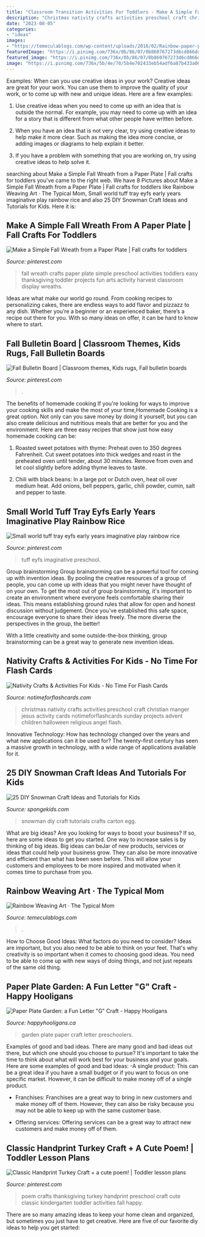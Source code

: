 ```yaml
---
title: "Classroom Transition Activities For Toddlers - Make A Simple Fall Wreath From A Paper Plate"
description: "Christmas nativity crafts activities preschool craft christian manger jesus activity cards notimeforflashcards sunday projects advent children halloween religious angel flash"
date: "2023-08-05"
categories:
- "ideas"
images:
- "https://temeculablogs.com/wp-content/uploads/2016/02/Rainbow-paper-plate-weaving-craft-for-kids.-Great-for-St.Patricks-Day-or-a-classroom-craft-throughout-the-year..jpg"
featuredImage: "https://i.pinimg.com/736x/0b/86/07/0b860767273d6cd866dda77f6f73bdf8.jpg"
featured_image: "https://i.pinimg.com/736x/0b/86/07/0b860767273d6cd866dda77f6f73bdf8.jpg"
image: "https://i.pinimg.com/736x/5b/4e/70/5b4e702433eb54adf6a87b433a00885a--kindergarten-thanksgiving-thanksgiving-crafts.jpg"
---
```



Examples: When can you use creative ideas in your work?
Creative ideas are great for your work. You can use them to improve the quality of your work, or to come up with new and unique ideas. Here are a few examples:
1. Use creative ideas when you need to come up with an idea that is outside the normal. For example, you may need to come up with an idea for a story that is different from what other people have written before.

2. When you have an idea that is not very clear, try using creative ideas to help make it more clear. Such as making the idea more concise, or adding images or diagrams to help explain it better.

3. If you have a problem with something that you are working on, try using creative ideas to help solve it.

	

		
searching about Make a Simple Fall Wreath from a Paper Plate | Fall crafts for toddlers you've came to the right web. We have 8 Pictures about Make a Simple Fall Wreath from a Paper Plate | Fall crafts for toddlers like Rainbow Weaving Art · The Typical Mom, Small world tuff tray eyfs early years imaginative play rainbow rice and also 25 DIY Snowman Craft Ideas and Tutorials for Kids. Here it is:
		
    
## Make A Simple Fall Wreath From A Paper Plate | Fall Crafts For Toddlers

<img loading=lazy src="https://i.pinimg.com/736x/0b/86/07/0b860767273d6cd866dda77f6f73bdf8.jpg" onerror="this.onerror=null;this.src='https://tse1.mm.bing.net/th?id=OIP.KLfWvYcYoODhI3H3yjMiIAHaLG&amp;pid=15.1';" alt="Make a Simple Fall Wreath from a Paper Plate | Fall crafts for toddlers">

_Source: pinterest.com_

>fall wreath crafts paper plate simple preschool activities toddlers easy thanksgiving toddler projects fun arts activity harvest classroom display wreaths. 

	

Ideas are what make our world go round. From cooking recipes to personalizing cakes, there are endless ways to add flavor and pizzazz to any dish. Whether you’re a beginner or an experienced baker, there’s a recipe out there for you. With so many ideas on offer, it can be hard to know where to start.

    
## Fall Bulletin Board | Classroom Themes, Kids Rugs, Fall Bulletin Boards

<img loading=lazy src="https://i.pinimg.com/736x/af/6f/19/af6f1983752ed4be3a0fc0ef222f1ec8.jpg" onerror="this.onerror=null;this.src='https://tse4.mm.bing.net/th?id=OIP.o1gTxeQBWR_qrISQzmIONgHaJ3&amp;pid=15.1';" alt="Fall Bulletin Board | Classroom themes, Kids rugs, Fall bulletin boards">

_Source: pinterest.com_

>. 

	

The benefits of homemade cooking
If you're looking for ways to improve your cooking skills and make the most of your time,Homemade Cooking is a great option. Not only can you save money by doing it yourself, but you can also create delicious and nutritious meals that are better for you and the environment. Here are three easy recipes that show just how easy homemade cooking can be: 
1. Roasted sweet potatoes with thyme: Preheat oven to 350 degrees Fahrenheit. Cut sweet potatoes into thick wedges and roast in the preheated oven until tender, about 30 minutes. Remove from oven and let cool slightly before adding thyme leaves to taste. 

2. Chili with black beans: In a large pot or Dutch oven, heat oil over medium heat. Add onions, bell peppers, garlic, chili powder, cumin, salt and pepper to taste.

    
## Small World Tuff Tray Eyfs Early Years Imaginative Play Rainbow Rice

<img loading=lazy src="https://i.pinimg.com/736x/c2/92/60/c29260f6a66633be0b1c41b2c1a8f0ad.jpg" onerror="this.onerror=null;this.src='https://tse4.mm.bing.net/th?id=OIP.VhVx3FPavjp0UHcjKtG8xwHaJ3&amp;pid=15.1';" alt="Small world tuff tray eyfs early years imaginative play rainbow rice">

_Source: pinterest.com_

>tuff eyfs imaginative preschool. 

	

Group brainstorming
Group brainstorming can be a powerful tool for coming up with invention ideas. By pooling the creative resources of a group of people, you can come up with ideas that you might never have thought of on your own.
To get the most out of group brainstorming, it's important to create an environment where everyone feels comfortable sharing their ideas. This means establishing ground rules that allow for open and honest discussion without judgement. Once you've established this safe space, encourage everyone to share their ideas freely. The more diverse the perspectives in the group, the better!

With a little creativity and some outside-the-box thinking, group brainstorming can be a great way to generate new invention ideas.

    
## Nativity Crafts &amp; Activities For Kids - No Time For Flash Cards

<img loading=lazy src="https://www.notimeforflashcards.com/wp-content/uploads/2014/12/nativity-crafts-for-kids-441x800.png" onerror="this.onerror=null;this.src='https://tse3.mm.bing.net/th?id=OIP.Wk5jPnt7EJ5h2fUQAUZpFAAAAA&amp;pid=15.1';" alt="Nativity Crafts &amp; Activities For Kids - No Time For Flash Cards">

_Source: notimeforflashcards.com_

>christmas nativity crafts activities preschool craft christian manger jesus activity cards notimeforflashcards sunday projects advent children halloween religious angel flash. 

	

Innovative Technology: How has technology changed over the years and what new applications can it be used for?
The twenty-first century has seen a massive growth in technology, with a wide range of applications available for it.

    
## 25 DIY Snowman Craft Ideas And Tutorials For Kids

<img loading=lazy src="http://spongekids.com/wp-content/uploads/2016/12/diy-snowman/23-diy-snowman-crafts-for-kids.jpg" onerror="this.onerror=null;this.src='https://tse3.mm.bing.net/th?id=OIP.k1Jtik1hc2IcRgwS9Fp_QQHaOu&amp;pid=15.1';" alt="25 DIY Snowman Craft Ideas and Tutorials for Kids">

_Source: spongekids.com_

>snowman diy craft tutorials crafts carton egg. 

	

What are big ideas?
Are you looking for ways to boost your business? If so, here are some ideas to get you started. 
One way to increase sales is by thinking of big ideas. Big ideas can beJar of new products, services or ideas that could help your business grow. They can also be more innovative and efficient than what has been seen before. This will allow your customers and employees to be more inspired and motivated when it comes time to purchase from you.

    
## Rainbow Weaving Art · The Typical Mom

<img loading=lazy src="https://temeculablogs.com/wp-content/uploads/2016/02/Rainbow-paper-plate-weaving-craft-for-kids.-Great-for-St.Patricks-Day-or-a-classroom-craft-throughout-the-year..jpg" onerror="this.onerror=null;this.src='https://tse4.mm.bing.net/th?id=OIP.Mxnf6PL5Cpj7aEfhHYqOoQHaKW&amp;pid=15.1';" alt="Rainbow Weaving Art · The Typical Mom">

_Source: temeculablogs.com_

>. 

	

How to Choose Good Ideas: What factors do you need to consider?
Ideas are important, but you also need to be able to think on your feet. That's why creativity is so important when it comes to choosing good ideas. You need to be able to come up with new ways of doing things, and not just repeats of the same old thing.

    
## Paper Plate Garden: A Fun Letter &quot;G&quot; Craft - Happy Hooligans

<img loading=lazy src="https://happyhooligans.ca/wp-content/uploads/2015/11/Paper-Plate-Garden.jpg" onerror="this.onerror=null;this.src='https://tse4.mm.bing.net/th?id=OIP.yhmNwNA1czBDaAh-47DFAQAAAA&amp;pid=15.1';" alt="Paper Plate Garden: a Fun Letter &quot;G&quot; Craft - Happy Hooligans">

_Source: happyhooligans.ca_

>garden plate paper craft letter preschoolers. 

	

Examples of good and bad ideas.
There are many good and bad ideas out there, but which one should you choose to pursue? It's important to take the time to think about what will work best for your business and your goals. Here are some examples of good and bad ideas: 
-A single product: This can be a great idea if you have a small budget or if you want to focus on one specific market. However, it can be difficult to make money off of a single product.

- Franchises: Franchises are a great way to bring in new customers and make money off of them. However, they can also be risky because you may not be able to keep up with the same customer base.

- Offering services: Offering services can be a great way to attract new customers and make money off of them.

    
## Classic Handprint Turkey Craft + A Cute Poem! | Toddler Lesson Plans

<img loading=lazy src="https://i.pinimg.com/736x/5b/4e/70/5b4e702433eb54adf6a87b433a00885a--kindergarten-thanksgiving-thanksgiving-crafts.jpg" onerror="this.onerror=null;this.src='https://tse2.mm.bing.net/th?id=OIP.mN6egr7_xqkRcE_cwCgwngHaJ6&amp;pid=15.1';" alt="Classic Handprint Turkey Craft + a cute poem! | Toddler lesson plans">

_Source: pinterest.com_

>poem crafts thanksgiving turkey handprint preschool craft cute classic kindergarten toddler activities fall happy. 

	

There are so many amazing ideas to keep your home clean and organized, but sometimes you just have to get creative. Here are five of our favorite diy ideas to help you get started: 


